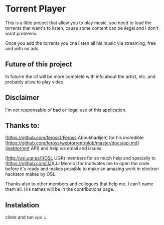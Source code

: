 # Torrent Player

This is a little project that allow you to play music, you need to load the torrents that want's to listen, cause some content can be ilegal and I don't want problems.

Once you add the torrents you cna listen all his music via streaming, free and with no ads.


## Future of this project

In futurre the UI will be more complete with info about the artist, etc. and probably allow to play video.


## Disclaimer

I'm not responsable of bad or ilegal use of this application.

## Thanks to:

[https://github.com/feross](Feross Aboukhadijeh) for his incredible [https://github.com/feross/webtorrent/blob/master/docs/api.md](webtorrent API) and help via email and issues.

[http://osl.ugr.es/](OSL UGR) members for so much help and specially to (https://github.com/JJ)[JJ Merelo] for motivates me to open the code before it's ready and makes possible to make an amazing work in electron hackaton makes by OSL.

Thanks also to other members and collegues that help me, I can't name them all. His names will be in the contributions page.

## Instalation

clone and run  ``npm i``.
